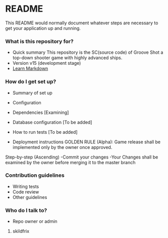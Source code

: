 # README #

This README would normally document whatever steps are necessary to get your application up and running.

### What is this repository for? ###

* Quick summary
This repository is the SC(source code) of Groove Shot a top-down shooter game with highly advanced ships.
* Version
v15 (development stage)
* [Learn Markdown](https://bitbucket.org/tutorials/markdowndemo)

### How do I get set up? ###

* Summary of set up

* Configuration
* Dependencies
[Examining]
* Database configuration
[To be added]
* How to run tests
[To be added]
* Deployment instructions
GOLDEN RULE (Alpha):
Game release shall be implemented only by the owner once approved.

Step-by-step (Ascending)
-Commit your changes
-Your Changes shall be examined by the owner before merging it to the master branch

### Contribution guidelines ###

* Writing tests
* Code review
* Other guidelines

### Who do I talk to? ###

* Repo owner or admin
1. skildfrix